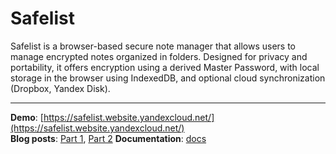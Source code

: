 # Safelist

Safelist is a browser-based secure note manager that allows users to manage encrypted notes organized in folders. Designed for privacy and portability, it offers encryption using a derived Master Password, with local storage in the browser using IndexedDB, and optional cloud synchronization (Dropbox, Yandex Disk).

---

**Demo**: [https://safelist.website.yandexcloud.net/](https://safelist.website.yandexcloud.net/)  
**Blog posts**: [Part 1](https://dev.to/sergiusac/secure-note-manager-in-react-part-1-cryptography-with-webcrypto-api-376), [Part 2](https://dev.to/sergiusac/secure-note-manager-in-react-part-2-client-side-login-with-web-crypto-and-redux-41b8)
**Documentation**: [docs](./docs/README.md)  
